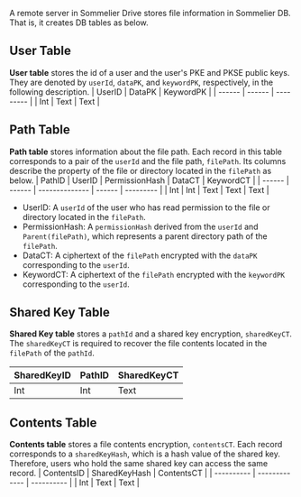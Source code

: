 A remote server in Sommelier Drive stores file information in Sommelier DB. That is, it creates DB tables as below.

## User Table
**User table** stores the id of a user and the user's PKE and PKSE public keys. They are denoted by `userId`, `dataPK`, and `keywordPK`, respectively, in the following description. 
| UserID | DataPK | KeywordPK |
| ------ | ------ | --------- |
| Int    | Text   | Text      |

## Path Table
**Path table** stores information about the file path. Each record in this table corresponds to a pair of the `userId` and the file path, `filePath`. Its columns describe the property of the file or directory located in the `filePath` as below.
| PathID | UserID | PermissionHash | DataCT | KeywordCT |
| ------ | ------ | -------------- | ------ | --------- |
| Int    | Int    | Text           | Text   | Text      |
* UserID: A `userId` of the user who has read permission to the file or directory located in the `filePath`.
* PermissionHash: A `permissionHash` derived from the `userId` and `Parent(filePath)`, which represents a parent directory path of the `filePath`.  
* DataCT: A ciphertext of the `filePath` encrypted with the `dataPK` corresponding to the `userId`.
* KeywordCT: A ciphertext of the `filePath` encrypted with the `keywordPK` corresponding to the `userId`.

## Shared Key Table
**Shared Key table** stores a `pathId` and a shared key encryption, `sharedKeyCT`. The `sharedKeyCT` is required to recover the file contents located in the `filePath` of the `pathId`.

| SharedKeyID | PathID | SharedKeyCT |
| ----------- | ------ | ----------- |
| Int         | Int    | Text        |

## Contents Table
**Contents table** stores a file contents encryption, `contentsCT`. Each record corresponds to a `sharedKeyHash`, which is a hash value of the shared key. Therefore, users who hold the same shared key can access the same record.
| ContentsID | SharedKeyHash | ContentsCT |
| ---------- | ------------- | ---------- |
| Int        | Text          | Text       |